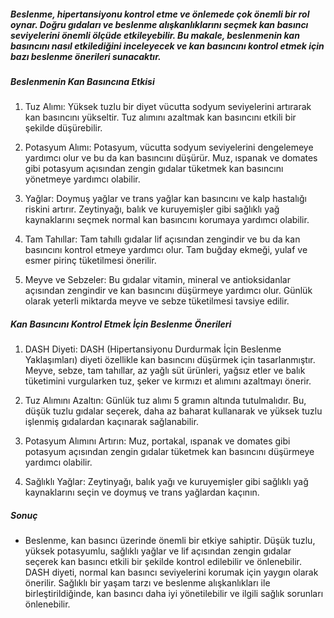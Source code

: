 ##### Beslenme, hipertansiyonu kontrol etme ve önlemede çok önemli bir rol oynar. Doğru gıdaları ve beslenme alışkanlıklarını seçmek kan basıncı seviyelerini önemli ölçüde etkileyebilir. Bu makale, beslenmenin kan basıncını nasıl etkilediğini inceleyecek ve kan basıncını kontrol etmek için bazı beslenme önerileri sunacaktır.

##### Beslenmenin Kan Basıncına Etkisi
1. Tuz Alımı: Yüksek tuzlu bir diyet vücutta sodyum seviyelerini artırarak kan basıncını yükseltir. Tuz alımını azaltmak kan basıncını etkili bir şekilde düşürebilir.

2. Potasyum Alımı: Potasyum, vücutta sodyum seviyelerini dengelemeye yardımcı olur ve bu da kan basıncını düşürür. Muz, ıspanak ve domates gibi potasyum açısından zengin gıdalar tüketmek kan basıncını yönetmeye yardımcı olabilir.

3. Yağlar: Doymuş yağlar ve trans yağlar kan basıncını ve kalp hastalığı riskini artırır. Zeytinyağı, balık ve kuruyemişler gibi sağlıklı yağ kaynaklarını seçmek normal kan basıncını korumaya yardımcı olabilir.

4. Tam Tahıllar: Tam tahıllı gıdalar lif açısından zengindir ve bu da kan basıncını kontrol etmeye yardımcı olur. Tam buğday ekmeği, yulaf ve esmer pirinç tüketilmesi önerilir.

5. Meyve ve Sebzeler: Bu gıdalar vitamin, mineral ve antioksidanlar açısından zengindir ve kan basıncını düşürmeye yardımcı olur. Günlük olarak yeterli miktarda meyve ve sebze tüketilmesi tavsiye edilir.

##### Kan Basıncını Kontrol Etmek İçin Beslenme Önerileri
1. DASH Diyeti: DASH (Hipertansiyonu Durdurmak İçin Beslenme Yaklaşımları) diyeti özellikle kan basıncını düşürmek için tasarlanmıştır. Meyve, sebze, tam tahıllar, az yağlı süt ürünleri, yağsız etler ve balık tüketimini vurgularken tuz, şeker ve kırmızı et alımını azaltmayı önerir.

2. Tuz Alımını Azaltın: Günlük tuz alımı 5 gramın altında tutulmalıdır. Bu, düşük tuzlu gıdalar seçerek, daha az baharat kullanarak ve yüksek tuzlu işlenmiş gıdalardan kaçınarak sağlanabilir.

3. Potasyum Alımını Artırın: Muz, portakal, ıspanak ve domates gibi potasyum açısından zengin gıdalar tüketmek kan basıncını düşürmeye yardımcı olabilir.

4. Sağlıklı Yağlar: Zeytinyağı, balık yağı ve kuruyemişler gibi sağlıklı yağ kaynaklarını seçin ve doymuş ve trans yağlardan kaçının.

##### Sonuç
* Beslenme, kan basıncı üzerinde önemli bir etkiye sahiptir. Düşük tuzlu, yüksek potasyumlu, sağlıklı yağlar ve lif açısından zengin gıdalar seçerek kan basıncı etkili bir şekilde kontrol edilebilir ve önlenebilir. DASH diyeti, normal kan basıncı seviyelerini korumak için yaygın olarak önerilir. Sağlıklı bir yaşam tarzı ve beslenme alışkanlıkları ile birleştirildiğinde, kan basıncı daha iyi yönetilebilir ve ilgili sağlık sorunları önlenebilir.
